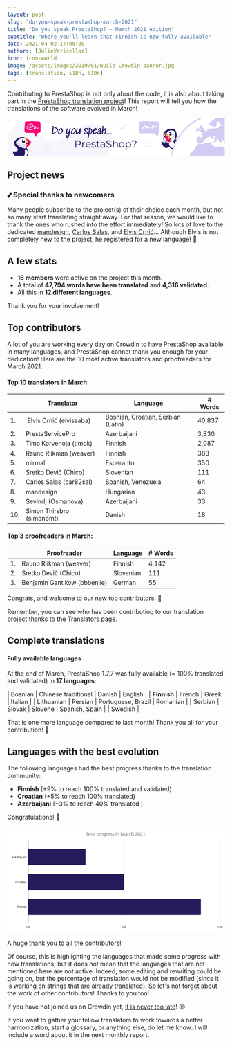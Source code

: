 ```yaml
---
layout: post
slug: "do-you-speak-prestashop-march-2021"
title: "Do you speak PrestaShop? – March 2021 edition"
subtitle: "Where you'll learn that Finnish is now fully available"
date: 2021-04-02 17:00:00
authors: [JulieVarisellaz]
icon: icon-world
image: /assets/images/2019/01/Build-Crowdin-banner.jpg
tags: [translation, i18n, l10n]
---
```


Contributing to PrestaShop is not only about the code, it is also about taking part in the [PrestaShop translation project](https://crowdin.com/project/prestashop-official)! This report will tell you how the translations of the software evolved in March!

![Crowdin Monthly banner](/assets/images/2019/01/Build-Crowdin-banner.jpg)

## Project news

### :two_hearts: Special thanks to newcomers

Many people subscribe to the project(s) of their choice each month, but not so many start translating straight away. For that reason, we would like to thank the ones who rushed into the effort immediately! So lots of love to the dedicated [mandesign](https://crowdin.com/profile/mandesign), [Carlos Salas](https://crowdin.com/profile/car82sal), and [Elvis Crnić](https://crowdin.com/profile/elvissaba)... Although Elvis is not completely new to the project, he registered for a new language! :muscle:

## A few stats
 
* **16 members** were active on the project this month.
* A total of **47,794 words have been translated** and **4,316 validated**.
* All this in **12 different languages**.
 
Thank you for your involvement!

## Top contributors
 
A lot of you are working every day on Crowdin to have PrestaShop available in many languages, and PrestaShop cannot thank you enough for your dedication! Here are the 10 most active translators and proofreaders for March 2021.
 
#### Top 10 translators in March:
 
| |Translator | Language | # Words
|-|---------- | -------- | ----------------
| 1. |‫‬ Elvis Crnić (elvissaba) | Bosnian, Croatian, Serbian (Latin) | 40,837
| 2. | PrestaServicePro | Azerbaijani | 3,830
| 3. | Timo Korvenoja (timok) | Finnish | 2,087
| 4. | Rauno Riikman (weaver) | Finnish | 383
| 5. | mirmal | Esperanto | 350
| 6. | Sretko Devič (Chico) | Slovenian | 111
| 7. | Carlos Salas (car82sal) | Spanish, Venezuela | 64
| 8. | mandesign | Hungarian | 43
| 9. | Sevindj (Osmanova) | Azerbaijani | 33
| 10. | Simon Thirsbro (simonpmt) | Danish | 18
 
#### Top 3 proofreaders in March:
 
| | Proofreader | Language | # Words
|-| ---------- | -------- | ----------------
| 1. | Rauno Riikman (weaver) | Finnish | 4,142
| 2. | Sretko Devič (Chico) | Slovenian | 111
| 3. |Benjamin Gantikow (bbbenjie) | German | 55
 
Congrats, and welcome to our new top contributors! :clap:
 
Remember, you can see who has been contributing to our translation project thanks to the [Translators page](https://translators.prestashop.com/).
 
## Complete translations
 
#### Fully available languages
 
At the end of March, PrestaShop 1.7.7 was fully available (= 100% translated and validated) in **17 languages**: 
 
| Bosnian | Chinese traditional | Danish | English |
| **Finnish** | French | Greek | Italian | 
| Lithuanian | Persian | Portuguese, Brazil | Romanian |
| Serbian | Slovak | Slovene | Spanish, Spain | 
| Swedish |

That is one more language compared to last month! Thank you all for your contribution! :tada:

## Languages with the best evolution

The following languages had the best progress thanks to the translation community:
 
* **Finnish** (+9% to reach 100% translated and validated) 
* **Croatian** (+5% to reach 100% translated)
* **Azerbaijani** (+3% to reach 40% translated )

Congratulations! :muscle:
 
![Best translation progress for March 2021](/assets/images/2021/04/build-crowdin-progress-march21.png)

A huge thank you to all the contributors!
 
Of course, this is highlighting the languages that made some progress with new translations; but it does not mean that the languages that are not mentioned here are not active. Indeed, some editing and rewriting could be going on, but the percentage of translation would not be modified (since it is working on strings that are already translated). So let's not forget about the work of other contributors! Thanks to you too!

If you have not joined us on Crowdin yet, [it is never too late](https://crowdin.com/project/prestashop-official)! :wink:
 
If you want to gather your fellow translators to work towards a better harmonization, start a glossary, or anything else, do let me know: I will include a word about it in the next monthly report.
